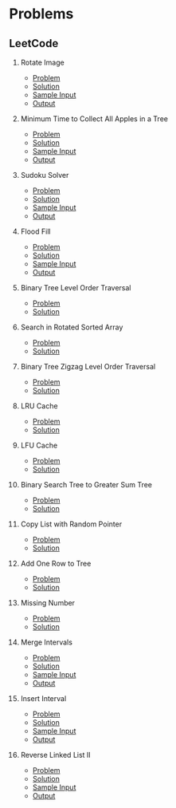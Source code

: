# Problems
## LeetCode
1. Rotate Image 
	- [Problem](https://leetcode.com/problems/rotate-image/)
	- [Solution](https://github.com/debkumarwarrior/SampleAlgorithms/tree/master/Data-Structures-Algorithm/LeetCode/48.%20Rotate%20Image/Source.cpp)
	- [Sample Input](https://github.com/debkumarwarrior/SampleAlgorithms/tree/master/Data-Structures-Algorithm/LeetCode/48.%20Rotate%20Image/input.txt)
	- [Output](https://github.com/debkumarwarrior/SampleAlgorithms/tree/master/Data-Structures-Algorithm/LeetCode/48.%20Rotate%20Image/output.txt)

2. Minimum Time to Collect All Apples in a Tree
	- [Problem](https://leetcode.com/problems/minimum-time-to-collect-all-apples-in-a-tree/)
	- [Solution](https://github.com/debkumarwarrior/SampleAlgorithms/tree/master/Data-Structures-Algorithm/LeetCode/1443.%20Minimum%20Time%20to%20Collect%20All%20Apples%20in%20a%20Tree/Source.cpp)
	- [Sample Input](https://github.com/debkumarwarrior/SampleAlgorithms/tree/master/Data-Structures-Algorithm/LeetCode/1443.%20Minimum%20Time%20to%20Collect%20All%20Apples%20in%20a%20Tree/input.txt)
	- [Output](https://github.com/debkumarwarrior/SampleAlgorithms/tree/master/Data-Structures-Algorithm/LeetCode/1443.%20Minimum%20Time%20to%20Collect%20All%20Apples%20in%20a%20Tree/output.txt)

3. Sudoku Solver
	- [Problem](https://leetcode.com/problems/sudoku-solver/)
	- [Solution](https://github.com/debkumarwarrior/SampleAlgorithms/tree/master/Data-Structures-Algorithm/LeetCode/37.%20Sudoku%20Solver/Source.cpp)
	- [Sample Input](https://github.com/debkumarwarrior/SampleAlgorithms/tree/master/Data-Structures-Algorithm/LeetCode/37.%20Sudoku%20Solver/input.txt)
	- [Output](https://github.com/debkumarwarrior/SampleAlgorithms/tree/master/Data-Structures-Algorithm/LeetCode/37.%20Sudoku%20Solver/output.txt)

4. Flood Fill
	- [Problem](https://leetcode.com/problems/sudoku-solver/)
	- [Solution](https://github.com/debkumarwarrior/SampleAlgorithms/tree/master/Data-Structures-Algorithm/LeetCode/733.%20Flood%20Fill/Source.cpp)
	- [Sample Input](https://github.com/debkumarwarrior/SampleAlgorithms/tree/master/Data-Structures-Algorithm/LeetCode/733.%20Flood%20Fill/input.txt)
	- [Output](https://github.com/debkumarwarrior/SampleAlgorithms/tree/master/Data-Structures-Algorithm/LeetCode/733.%20Flood%20Fill/output.txt)

5. Binary Tree Level Order Traversal
	- [Problem](https://leetcode.com/problems/binary-tree-level-order-traversal-ii/)
	- [Solution](https://github.com/debkumarwarrior/SampleAlgorithms/tree/master/Data-Structures-Algorithm/LeetCode/107.%20Binary%20Tree%20Level%20Order%20Traversal%20II/Source.cpp)

6. Search in Rotated Sorted Array
	- [Problem](https://leetcode.com/problems/search-in-rotated-sorted-array/)
	- [Solution](https://github.com/debkumarwarrior/SampleAlgorithms/tree/master/Data-Structures-Algorithm/LeetCode/33.%20Search%20in%20Rotated%20Sorted%20Array/Source.cpp)

7. Binary Tree Zigzag Level Order Traversal
	- [Problem](https://leetcode.com/problems/binary-tree-zigzag-level-order-traversal/)
	- [Solution](https://github.com/debkumarwarrior/SampleAlgorithms/tree/master/Data-Structures-Algorithm/LeetCode/103.%20Binary%20Tree%20Zigzag%20Level%20Order%20Traversal/Source.cpp)

8. LRU Cache
	- [Problem](https://leetcode.com/problems/lru-cache/)
	- [Solution](https://github.com/debkumarwarrior/SampleAlgorithms/tree/master/Data-Structures-Algorithm/LeetCode/146.%20LRU%20Cache/Solution.cpp)

9. LFU Cache
	- [Problem](https://leetcode.com/problems/lfu-cache/)
	- [Solution](https://github.com/debkumarwarrior/SampleAlgorithms/tree/master/Data-Structures-Algorithm/LeetCode/460.%20LFU%20Cache/Source.cpp)
10. Binary Search Tree to Greater Sum Tree
	- [Problem](https://leetcode.com/problems/binary-search-tree-to-greater-sum-tree/)
	- [Solution](https://github.com/debkumarwarrior/SampleAlgorithms/tree/master/Data-Structures-Algorithm/LeetCode/1038.%20Binary%20Search%20Tree%20to%20Greater%20Sum%20Tree/Source.cpp)
11. Copy List with Random Pointer
	- [Problem](https://leetcode.com/problems/copy-list-with-random-pointer/)
	- [Solution](https://github.com/debkumarwarrior/SampleAlgorithms/tree/master/Data-Structures-Algorithm/LeetCode/138.%20Copy%20List%20with%20Random%20Pointer/Source.cpp)
12. Add One Row to Tree
	- [Problem](https://leetcode.com/problems/add-one-row-to-tree/)
	- [Solution](https://github.com/debkumarwarrior/SampleAlgorithms/tree/master/Data-Structures-Algorithm/LeetCode/623.%20Add%20One%20Row%20to%20Tree/Source.cpp)
13. Missing Number
	- [Problem](https://leetcode.com/problems/missing-number/)
	- [Solution](https://github.com/debkumarwarrior/SampleAlgorithms/tree/master/Data-Structures-Algorithm/LeetCode/268.%20Missing%20Number/Source.cpp)
14. Merge Intervals
	- [Problem](https://leetcode.com/problems/merge-intervals/)
	- [Solution](https://github.com/debkumarwarrior/SampleAlgorithms/tree/master/Data-Structures-Algorithm/LeetCode/56.%20Merge%20Intervals/Source.cpp)
	- [Sample Input](https://github.com/debkumarwarrior/SampleAlgorithms/tree/master/Data-Structures-Algorithm/LeetCode/56.%20Merge%20Intervals/input.txt)
	- [Output](https://github.com/debkumarwarrior/SampleAlgorithms/tree/master/Data-Structures-Algorithm/LeetCode/56.%20Merge%20Intervals/output.txt)
15. Insert Interval
	- [Problem](https://leetcode.com/problems/insert-interval/)
	- [Solution](https://github.com/debkumarwarrior/SampleAlgorithms/tree/master/Data-Structures-Algorithm/LeetCode/57.%20Insert%20Interval/Source.cpp)
	- [Sample Input](https://github.com/debkumarwarrior/SampleAlgorithms/tree/master/Data-Structures-Algorithm/LeetCode/57.%20Insert%20Interval/input.txt)
	- [Output](https://github.com/debkumarwarrior/SampleAlgorithms/tree/master/Data-Structures-Algorithm/LeetCode/57.%20Insert%20Interval/output.txt)
16. Reverse Linked List II
	- [Problem](https://leetcode.com/problems/reverse-linked-list-ii/)
	- [Solution](https://github.com/debkumarwarrior/SampleAlgorithms/tree/master/Data-Structures-Algorithm/LeetCode/92.%20Reverse%20Linked%20List%20II/Source.cpp)
	- [Sample Input](https://github.com/debkumarwarrior/SampleAlgorithms/tree/master/Data-Structures-Algorithm/LeetCode/92.%20Reverse%20Linked%20List%20II/input.txt)
	- [Output](https://github.com/debkumarwarrior/SampleAlgorithms/tree/master/Data-Structures-Algorithm/LeetCode/92.%20Reverse%20Linked%20List%20II/output.txt)
